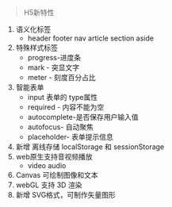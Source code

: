 > H5新特性
1. 语义化标签
    - header footer nav article section aside 
2. 特殊样式标签
    - progress-进度条
    - mark - 突显文字
    - meter - 刻度百分占比
3. 智能表单
    - input 表单的 type属性
    - required - 内容不能为空
    - autocomplete-是否保存用户输入值
    - autofocus- 自动聚焦
    - placeholder- 表单提示信息
4. 新增 离线存储 localStorage 和 sessionStorage
5. web原生支持音视频播放
    - video audio
6. Canvas 可绘制图像和文本
7. webGL 支持 3D 渲染
8. 新增 SVG格式，可制作矢量图形
